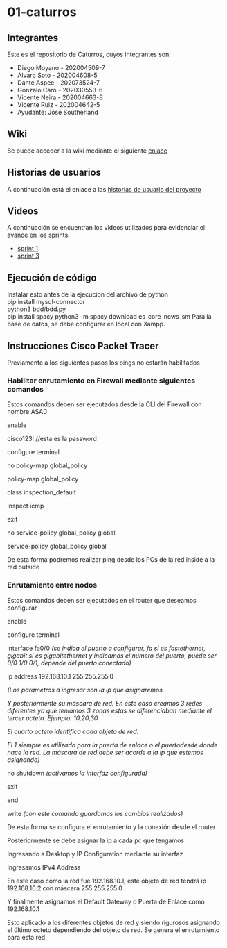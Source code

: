 # 01-caturros


## Integrantes
Este es el repositorio de Caturros, cuyos integrantes son:
* Diego Moyano - 202004509-7
* Alvaro Soto - 202004608-5
* Dante Aspee - 202073524-7
* Gonzalo Caro - 202030553-6
* Vicente Neira - 202004663-8
* Vicente Ruiz - 202004642-5
* Ayudante: José Southerland


## Wiki
Se puede acceder a la wiki mediante el siguiente [enlace](https://github.com/INF225-2023-2-P201/01-caturros/wiki)


## Historias de usuarios 
A continuación está el enlace a las [historias de usuario del proyecto](https://github.com/INF225-2023-2-P201/01-caturros/issues)

## Videos
A continuación se encuentran los videos utilizados para evidenciar el avance en los sprints.
* [sprint 1](https://www.youtube.com/watch?v=nVbRdrlfwEM)
* [sprint 3](https://www.youtube.com/watch?v=Mr7GJP_TreA)

## Ejecución de código
Instalar esto antes de la ejecucion del archivo de python  
pip install mysql-connector  
python3 bdd/bdd.py  
pip install spacy
python3 -m spacy download es_core_news_sm
Para la base de datos, se debe configurar en local con Xampp.

## Instrucciones Cisco Packet Tracer
Previamente a los siguientes pasos los pings no estarán habilitados

### Habilitar enrutamiento en Firewall mediante siguientes comandos

Estos comandos deben ser ejecutados desde la CLI del Firewall con nombre ASA0

enable

cisco123! //esta es la password

configure terminal 

no policy-map global_policy

policy-map global_policy

class inspection_default 

inspect icmp

exit

no service-policy global_policy global

service-policy global_policy global

De esta forma podremos realizar ping desde los PCs de la red inside a la red outside 

### Enrutamiento entre nodos

Estos comandos deben ser ejecutados en el router que deseamos configurar

enable

configure terminal

interface fa0/0 *(se indica el puerto a configurar, fa si es fastethernet, gigabit si es gigabitethernet y indicamos el numero del puerto, puede ser 0/0 1/0 0/1, depende del puerto conectado)*

ip address 192.168.10.1 255.255.255.0 

*(Los parametros a ingresar son la ip que asignaremos.* 

*Y posteriormente su máscara de red. En este caso creamos 3 redes diferentes ya que teniamos 3 zonas estas se diferenciaban mediante el tercer octeto. Ejemplo: 10,20,30.*

*El cuarto octeto identifica cada objeto de red.* 

*El 1 siempre es utilizado para la puerta de enlace o el puertodesde donde nace la red. La máscara de red debe ser acorde a la ip que estemos asignando)*

no shutdown *(activamos la interfaz configurada)*

exit 

end

write *(con este comando guardamos los cambios realizados)*

De esta forma se configura el enrutamiento y la conexión desde el router

Posteriormente se debe asignar la ip a cada pc que tengamos 

Ingresando a Desktop y IP Configuration mediante su interfaz

Ingresamos IPv4 Address

En este caso como la red fue 192.168.10.1, este objeto de red tendrá ip 192.168.10.2 con máscara 255.255.255.0

Y finalmente asignamos el Default Gateway o Puerta de Enlace como 192.168.10.1

Esto aplicado a los diferentes objetos de red y siendo rigurosos asignando el último octeto dependiendo del objeto de red. Se genera el enrutamiento para esta red. 


